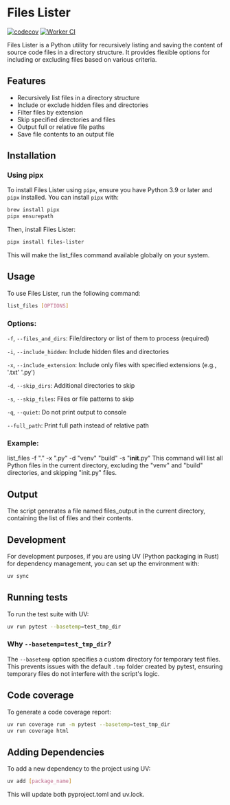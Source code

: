 # Files Lister
[![codecov](https://codecov.io/gh/michalsi/lister/graph/badge.svg?token=MXS5ETIC8Q)](https://codecov.io/gh/michalsi/lister)
[![Worker CI](https://github.com/michalsi/lister/actions/workflows/ci.yml/badge.svg)](https://github.com/michalsi/lister/actions/workflows/ci.yml)

Files Lister is a Python utility for recursively listing and saving the content of source code files in a directory structure.
It provides flexible options for including or excluding files based on various criteria.

## Features

- Recursively list files in a directory structure
- Include or exclude hidden files and directories
- Filter files by extension
- Skip specified directories and files
- Output full or relative file paths
- Save file contents to an output file

## Installation

### Using pipx

To install Files Lister using `pipx`, ensure you have Python 3.9 or later and `pipx` installed. You can install `pipx` with:

```bash
brew install pipx
pipx ensurepath
```

Then, install Files Lister:

```bash
pipx install files-lister
```

This will make the list_files command available globally on your system.

## Usage
To use Files Lister, run the following command:
```bash
list_files [OPTIONS]
```

### Options:
`-f`, `--files_and_dirs`: File/directory or list of them to process (required)

`-i`, `--include_hidden`: Include hidden files and directories

`-x`, `--include_extension`: Include only files with specified extensions (e.g., '.txt' '.py')

`-d`, `--skip_dirs`: Additional directories to skip

`-s`, `--skip_files`: Files or file patterns to skip

`-q`, `--quiet`: Do not print output to console

`--full_path`: Print full path instead of relative path

### Example:
list_files -f "." -x ".py" -d "venv" "build" -s "__init__.py"
This command will list all Python files in the current directory, excluding the "venv" and "build" directories, and skipping "init.py" files.

## Output
The script generates a file named files_output in the current directory, containing the list of files and their contents.

## Development
For development purposes, if you are using UV (Python packaging in Rust) for dependency management, you can set up the environment with:

```bash
uv sync
```

## Running tests
To run the test suite with UV:
```bash
uv run pytest --basetemp=test_tmp_dir
```

### Why `--basetemp=test_tmp_dir`?

The `--basetemp` option specifies a custom directory for temporary test files. This prevents issues with the default `.tmp` folder created by pytest, ensuring temporary files do not interfere with the script's logic.

## Code coverage
To generate a code coverage report:

```bash
uv run coverage run -m pytest --basetemp=test_tmp_dir
uv run coverage html
```

## Adding Dependencies
To add a new dependency to the project using UV:
```bash
uv add [package_name]
```

This will update both pyproject.toml and uv.lock.